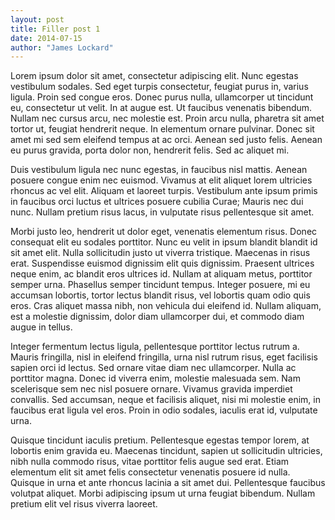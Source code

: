 ```yaml
---
layout: post
title: Filler post 1
date: 2014-07-15
author: "James Lockard"
---
```

Lorem ipsum dolor sit amet, consectetur adipiscing elit. Nunc egestas vestibulum sodales. Sed eget turpis consectetur, feugiat purus in, varius ligula. Proin sed congue eros. Donec purus nulla, ullamcorper ut tincidunt eu, consectetur ut velit. In at augue est. Ut faucibus venenatis bibendum. Nullam nec cursus arcu, nec molestie est. Proin arcu nulla, pharetra sit amet tortor ut, feugiat hendrerit neque. In elementum ornare pulvinar. Donec sit amet mi sed sem eleifend tempus at ac orci. Aenean sed justo felis. Aenean eu purus gravida, porta dolor non, hendrerit felis. Sed ac aliquet mi.

Duis vestibulum ligula nec nunc egestas, in faucibus nisl mattis. Aenean posuere congue enim nec euismod. Vivamus at elit aliquet lorem ultricies rhoncus ac vel elit. Aliquam et laoreet turpis. Vestibulum ante ipsum primis in faucibus orci luctus et ultrices posuere cubilia Curae; Mauris nec dui nunc. Nullam pretium risus lacus, in vulputate risus pellentesque sit amet.

Morbi justo leo, hendrerit ut dolor eget, venenatis elementum risus. Donec consequat elit eu sodales porttitor. Nunc eu velit in ipsum blandit blandit id sit amet elit. Nulla sollicitudin justo ut viverra tristique. Maecenas in risus erat. Suspendisse euismod dignissim elit quis dignissim. Praesent ultrices neque enim, ac blandit eros ultrices id. Nullam at aliquam metus, porttitor semper urna. Phasellus semper tincidunt tempus. Integer posuere, mi eu accumsan lobortis, tortor lectus blandit risus, vel lobortis quam odio quis eros. Cras aliquet massa nibh, non vehicula dui eleifend id. Nullam aliquam, est a molestie dignissim, dolor diam ullamcorper dui, et commodo diam augue in tellus.

Integer fermentum lectus ligula, pellentesque porttitor lectus rutrum a. Mauris fringilla, nisl in eleifend fringilla, urna nisl rutrum risus, eget facilisis sapien orci id lectus. Sed ornare vitae diam nec ullamcorper. Nulla ac porttitor magna. Donec id viverra enim, molestie malesuada sem. Nam scelerisque sem nec nisl posuere ornare. Vivamus gravida imperdiet convallis. Sed accumsan, neque et facilisis aliquet, nisi mi molestie enim, in faucibus erat ligula vel eros. Proin in odio sodales, iaculis erat id, vulputate urna.

Quisque tincidunt iaculis pretium. Pellentesque egestas tempor lorem, at lobortis enim gravida eu. Maecenas tincidunt, sapien ut sollicitudin ultricies, nibh nulla commodo risus, vitae porttitor felis augue sed erat. Etiam elementum elit sit amet felis consectetur venenatis posuere id nulla. Quisque in urna et ante rhoncus lacinia a sit amet dui. Pellentesque faucibus volutpat aliquet. Morbi adipiscing ipsum ut urna feugiat bibendum. Nullam pretium elit vel risus viverra laoreet.